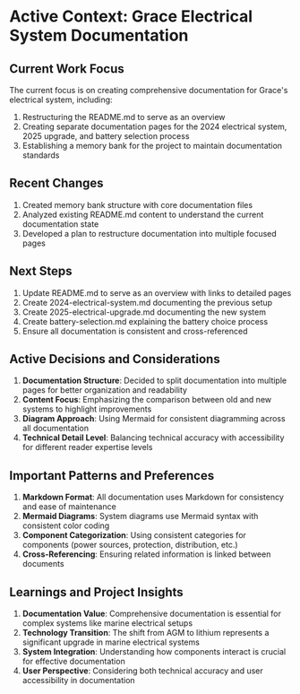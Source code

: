 # Active Context: Grace Electrical System Documentation

## Current Work Focus
The current focus is on creating comprehensive documentation for Grace's electrical system, including:
1. Restructuring the README.md to serve as an overview
2. Creating separate documentation pages for the 2024 electrical system, 2025 upgrade, and battery selection process
3. Establishing a memory bank for the project to maintain documentation standards

## Recent Changes
1. Created memory bank structure with core documentation files
2. Analyzed existing README.md content to understand the current documentation state
3. Developed a plan to restructure documentation into multiple focused pages

## Next Steps
1. Update README.md to serve as an overview with links to detailed pages
2. Create 2024-electrical-system.md documenting the previous setup
3. Create 2025-electrical-upgrade.md documenting the new system
4. Create battery-selection.md explaining the battery choice process
5. Ensure all documentation is consistent and cross-referenced

## Active Decisions and Considerations
1. **Documentation Structure**: Decided to split documentation into multiple pages for better organization and readability
2. **Content Focus**: Emphasizing the comparison between old and new systems to highlight improvements
3. **Diagram Approach**: Using Mermaid for consistent diagramming across all documentation
4. **Technical Detail Level**: Balancing technical accuracy with accessibility for different reader expertise levels

## Important Patterns and Preferences
1. **Markdown Format**: All documentation uses Markdown for consistency and ease of maintenance
2. **Mermaid Diagrams**: System diagrams use Mermaid syntax with consistent color coding
3. **Component Categorization**: Using consistent categories for components (power sources, protection, distribution, etc.)
4. **Cross-Referencing**: Ensuring related information is linked between documents

## Learnings and Project Insights
1. **Documentation Value**: Comprehensive documentation is essential for complex systems like marine electrical setups
2. **Technology Transition**: The shift from AGM to lithium represents a significant upgrade in marine electrical systems
3. **System Integration**: Understanding how components interact is crucial for effective documentation
4. **User Perspective**: Considering both technical accuracy and user accessibility in documentation
